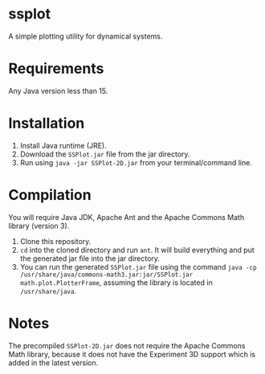 # ssplot
A simple plotting utility for dynamical systems.

# Requirements
Any Java version less than 15.

# Installation
1. Install Java runtime (JRE).
2. Download the `SSPlot.jar` file from the jar directory.
3. Run using `java -jar SSPlot-2D.jar` from your terminal/command line.

# Compilation
You will require Java JDK, Apache Ant and the Apache Commons Math library (version 3).

1. Clone this repository.
2. `cd` into the cloned directory and run `ant`. It will build everything and put the generated jar file into the jar directory.
3. You can run the generated `SSPlot.jar` file using the command `java -cp /usr/share/java/commons-math3.jar:jar/SSPlot.jar math.plot.PlotterFrame`, assuming the library is located in `/usr/share/java`.

# Notes
The precompiled `SSPlot-2D.jar` does not require the Apache Commons Math library, because it does not have the Experiment 3D support which is added in the latest version.
